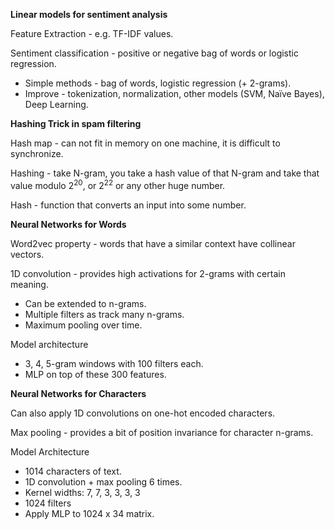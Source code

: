 **Linear models for sentiment analysis**

Feature Extraction - e.g. TF-IDF values.

Sentiment classification - positive or negative bag of words or logistic regression.

*   Simple methods - bag of words, logistic regression (+ 2-grams).
*   Improve - tokenization, normalization, other models (SVM, Naïve Bayes), Deep Learning.

**Hashing Trick in spam filtering**

Hash map - can not fit in memory on one machine, it is difficult to synchronize.

Hashing - take N-gram, you take a hash value of that N-gram and take that value modulo $2^{20}$, or $2^{22}$ or any other huge number.

Hash - function that converts an input into some number.

**Neural Networks for Words**

Word2vec property - words that have a similar context have collinear vectors.

1D convolution - provides high activations for 2-grams with certain meaning.

*   Can be extended to n-grams.
*   Multiple filters as track many n-grams.
*   Maximum pooling over time.

Model architecture

*   3, 4, 5-gram windows with 100 filters each.
*   MLP on top of these 300 features.

**Neural Networks for Characters**

Can also apply 1D convolutions on one-hot encoded characters.

Max pooling - provides a bit of position invariance for character n-grams.

Model Architecture


*   1014 characters of text.
*   1D convolution + max pooling 6 times.
  *   Kernel widths: 7, 7, 3, 3, 3, 3
  *   1024 filters
*   Apply MLP to 1024 x 34 matrix.
